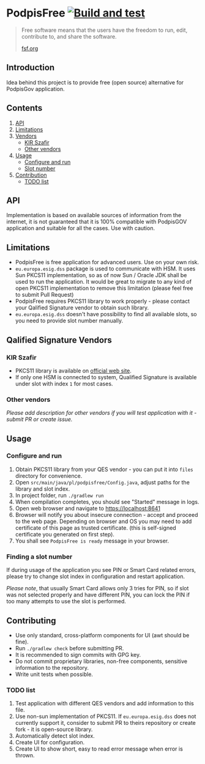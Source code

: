 # PodpisFree [![Build and test](https://github.com/idf3d/podpisfree/actions/workflows/main.yml/badge.svg?branch=main)](https://github.com/idf3d/podpisfree/actions/workflows/main.yml)

> Free software means that the users have the freedom to run, edit, contribute to, and share the software.
> 
> [fsf.org](https://www.fsf.org)

## Introduction

Idea behind this project is to provide free (open source) alternative for PodpisGov application.

## Contents
1. [API](#api)
2. [Limitations](#limitations)
3. [Vendors](#qalified-signature-vendors)
    * [KIR Szafir](#kir-szafir)
    * [Other vendors](#other-vendors)
4. [Usage](#usage)
    * [Configure and run](#configure-and-run)
    * [Slot number](#finding-a-slot-number)
5. [Contribution](#contributing)
    * [TODO list](#todo-list)

## API

Implementation is based on available sources of information from the internet, it is not guaranteed that it is 100%
compatible with PodpisGOV application and suitable for all the cases. Use with caution. 

## Limitations

* PodpisFree is free application for advanced users. Use on your own risk.
* `eu.europa.esig.dss` package is used to communicate with HSM. It uses Sun PKCS11 implementation, so as of now 
Sun / Oracle JDK shall be used to run the application. It would be great to migrate to any kind of open PKCS11 implementation
to remove this limitation (please feel free to submit Pull Request)
* PodpisFree requires PKCS11 library to work properly - please contact your Qalified Signature vendor to obtain such library.
* `eu.europa.esig.dss` doesn't have possibility to find all available slots, so you need to provide slot number manually.

## Qalified Signature Vendors
### KIR Szafir

* PKCS11 library is available on [official web site](https://www.elektronicznypodpis.pl/informacje/aplikacje/).
* If only one HSM is connected to system, Qualified Signature is available under slot with index `1` for most cases.

### Other vendors

_Please add description for other vendors if you will test application with it - submit PR or create issue._

## Usage
### Configure and run
1. Obtain PKCS11 library from your QES vendor - you can put it into `files` directory for convenience.
2. Open `src/main/java/pl/podpisfree/Config.java`, adjust paths for the library and slot index.
3. In project folder, run `./gradlew run`
4. When compilation completes, you should see "Started" message in logs.
5. Open web browser and navigate to <https://localhost:8641>
6. Browser will notify you about insecure connection - accept and proceed to the web page. Depending on browser and OS 
you may need to add certificate of this page as trusted certificate. (this is self-signed certificate you generated on first step).
7. You shall see `PodpisFree is ready` message in your browser.

### Finding a slot number

If during usage of the application you see PIN or Smart Card related errors, please try to change slot index in
configuration and restart application. 

_Please note_, that usually Smart Card allows only 3 tries for PIN, so if slot was not
selected properly and have different PIN, you can lock the PIN if too many attempts to use the slot is performed.

## Contributing

* Use only standard, cross-platform components for UI (awt should be fine).
* Run `./gradlew check` before submitting PR.
* It is recommended to sign commits with GPG key.
* Do not commit proprietary libraries, non-free components, sensitive information to the repository.
* Write unit tests when possible.

### TODO list
1. Test application with different QES vendors and add information to this file.
2. Use non-sun implementation of PKCS11. If `eu.europa.esig.dss` does not currently support it, consider to 
submit PR to theirs repository or create fork - it is open-source library.
3. Automatically detect slot index.
4. Create UI for configuration.
5. Create UI to show short, easy to read error message when error is thrown.
